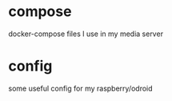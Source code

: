 # compose

docker-compose files I use in my media server

# config

some useful config for my raspberry/odroid
